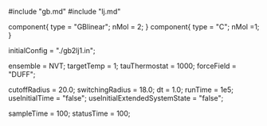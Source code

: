 #include "gb.md"
#include "lj.md"


component{
  type = "GBlinear";
  nMol = 2;
}
component{
  type = "C";
  nMol =1;
}


initialConfig = "./gb2lj1.in";

ensemble = NVT;
targetTemp = 1;
tauThermostat = 1000;
forceField = "DUFF";

cutoffRadius = 20.0;
switchingRadius = 18.0;
dt = 1.0;
runTime = 1e5;
useInitialTime = "false";
useInitialExtendedSystemState = "false";

sampleTime = 100;
statusTime = 100;
